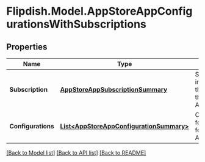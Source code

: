 # Flipdish.Model.AppStoreAppConfigurationsWithSubscriptions
## Properties

Name | Type | Description | Notes
------------ | ------------- | ------------- | -------------
**Subscription** | [**AppStoreAppSubscriptionSummary**](AppStoreAppSubscriptionSummary.md) | Subscription information for the AppId for the AppStoreApp | [optional] 
**Configurations** | [**List&lt;AppStoreAppConfigurationSummary&gt;**](AppStoreAppConfigurationSummary.md) | Configurations for the AppId for the AppStoreApp | [optional] 

[[Back to Model list]](../README.md#documentation-for-models) [[Back to API list]](../README.md#documentation-for-api-endpoints) [[Back to README]](../README.md)

